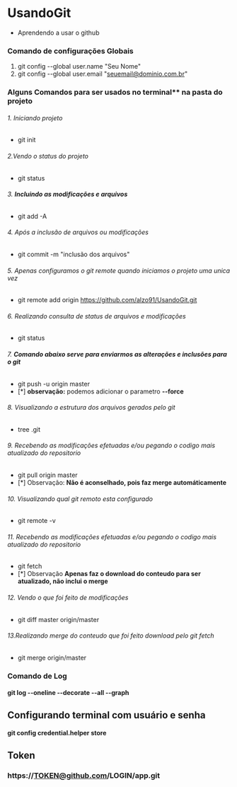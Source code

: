 # UsandoGit
* Aprendendo a usar o github

### Comando de configurações Globais

1. git config --global user.name "Seu Nome"
2. git config --global user.email "seuemail@dominio.com.br"

### Alguns Comandos para ser usados no terminal** na pasta do projeto

###### 1. *Iniciando projeto*
- git init

###### 2.*Vendo o status do projeto*
- git status

###### 3. **Incluindo as modificações e arquivos**
- git add -A

###### 4. *Após a inclusão de arquivos ou modificações*
- git commit -m "inclusão dos arquivos"

###### 5. *Apenas configuramos o git remote quando iniciamos o projeto uma unica vez*
- git remote add origin https://github.com/alzo91/UsandoGit.git

###### 6. *Realizando consulta de status de arquivos e modificações*
- git status

###### 7. **Comando abaixo serve para enviarmos as alterações e inclusões para o git**
- git push -u origin master 
- [*] **observação:** podemos adicionar o parametro **--force**

###### 8. *Visualizando a estrutura dos arquivos gerados pelo git*
- tree .git

###### 9. *Recebendo as modificações efetuadas e/ou pegando o codigo mais atualizado do repositorio*
- git pull origin master 
- [*] Observação: **Não é aconselhado, pois faz merge automáticamente**
  
###### 10. *Visualizando qual git remoto esta configurado*
- git remote -v

###### 11. *Recebendo as modificações efetuadas e/ou pegando o codigo mais atualizado do repositorio*
- git fetch 
- [*] Observação **Apenas faz o download do conteudo para ser atualizado, não inclui o merge**

###### 12. *Vendo o que foi feito de modificações*
- git diff master origin/master

###### 13.*Realizando merge do conteudo que foi feito download pelo* _git fetch_
- git merge origin/master

### Comando de Log

#### git log --oneline --decorate --all --graph

## Configurando terminal com usuário e senha
#### git config credential.helper store

## Token
### https://TOKEN@github.com/LOGIN/app.git
